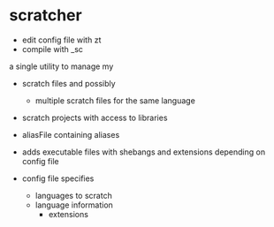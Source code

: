 # scratcher

- edit config file with zt
- compile with \_sc

a single utility to manage my

- scratch files and possibly
  - multiple scratch files for the same language
- scratch projects with access to libraries

- aliasFile containing aliases
- adds executable files with shebangs and extensions depending on config file
- config file specifies
  - languages to scratch
  - language information
    - extensions
